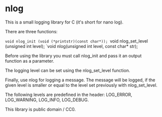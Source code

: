 # nlog
This is a small logging library for C (it's short for nano log).

There are three functions:

`void nlog_init (void (*printstr)(const char*));
`void nlog_set_level (unsigned int level);
`void nlog(unsigned int level, const char* str);

Before using the library you must call nlog_init and pass it
an output function as a parameter. 

The logging level can be set using the nlog_set_level function. 

Finally, use nlog for logging a message. The message will be
logged, if the given level is smaller or equal to the level
set previously with nlog_set_level.

The following levels are predefined in the header: LOG_ERROR,
LOG_WARNING, LOG_INFO, LOG_DEBUG.

This library is public domain / CC0.
    
